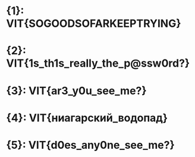 # {1}: VIT{SOGOODSOFARKEEPTRYING}
# {2}: VIT{1s_th1s_really_the_p@ssw0rd?}
# {3}: VIT{ar3_y0u_see_me?}
# {4}: VIT{ниагарский_водопад}
# {5}: VIT{d0es_any0ne_see_me?}
